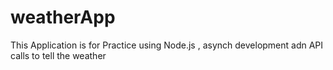 # weatherApp
This Application is for Practice using Node.js , asynch development adn API calls to tell the weather 

